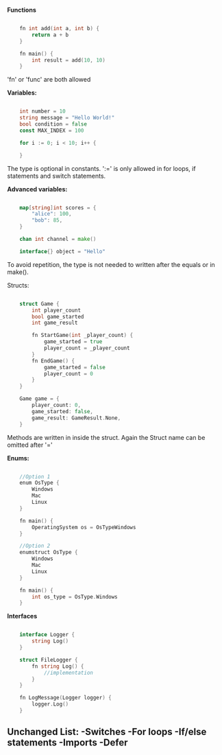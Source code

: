 **Functions**

```go

    fn int add(int a, int b) {
        return a + b
    }

    fn main() {
        int result = add(10, 10)
    }

```

'fn' or 'func' are both allowed

**Variables:**

```go

    int number = 10
    string message = "Hello World!"
    bool condition = false
    const MAX_INDEX = 100

    for i := 0; i < 10; i++ {

    }

```
The type is optional in constants.
':=' is only allowed in for loops, if statements and switch statements.

**Advanced variables:**

```go

    map[string]int scores = {
        "alice": 100,
        "bob": 85,
    }

    chan int channel = make()

    interface{} object = "Hello"

```

To avoid repetition, the type is not needed to written after the equals or in make().

Structs:

```go

    struct Game {
        int player_count
        bool game_started
        int game_result

        fn StartGame(int _player_count) {
            game_started = true
            player_count = _player_count
        }
        fn EndGame() {
            game_started = false
            player_count = 0
        }
    }

    Game game = {
        player_count: 0,
        game_started: false,
        game_result: GameResult.None,
    }

```

Methods are written in inside the struct.
Again the Struct name can be omitted after '='

**Enums:**

```go

    //Option 1
    enum OsType {
        Windows
        Mac
        Linux
    }

    fn main() {
        OperatingSystem os = OsTypeWindows
    }

    //Option 2
    enumstruct OsType {
        Windows
        Mac
        Linux
    }

    fn main() {
        int os_type = OsType.Windows
    }

```

**Interfaces**

```go

    interface Logger {
        string Log()
    }

    struct FileLogger {
        fn string Log() {
            //implementation
        }
    }

    fn LogMessage(Logger logger) {
        logger.Log()
    }

```

**Unchanged List:**
-Switches
-For loops
-If/else statements
-Imports
-Defer
-
